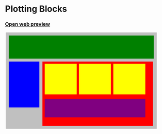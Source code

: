 # Plotting Blocks
### [Open web preview ](https://html-preview.github.io/?url=https://github.com/ahmadlatif1/Axsos/blob/main/Web_fundamentals/CSS/flex_blocks/index.html)

![alt text](image.png)